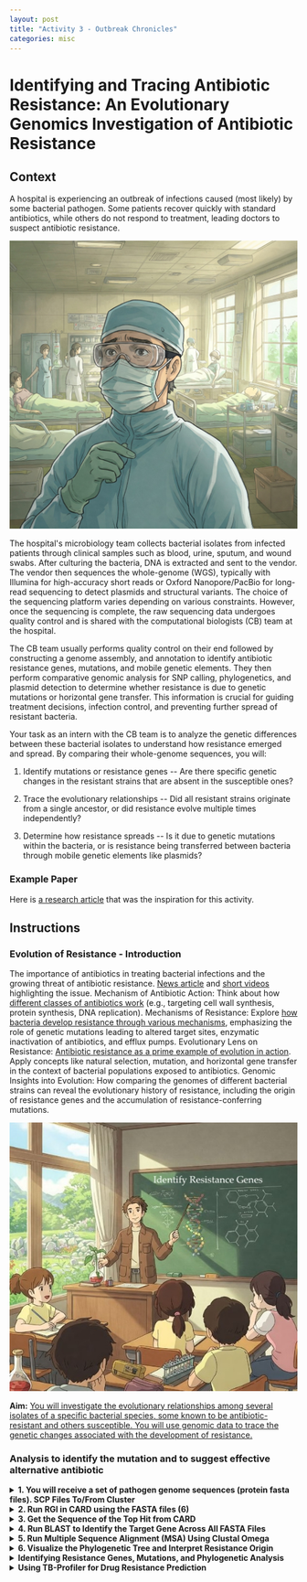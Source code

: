 ```yaml
---
layout: post
title: "Activity 3 - Outbreak Chronicles"
categories: misc
---
```


# Identifying and Tracing Antibiotic Resistance: An Evolutionary Genomics Investigation of Antibiotic Resistance

## Context 

A hospital is experiencing an outbreak of infections caused (most
likely) by some bacterial pathogen. Some patients recover quickly with
standard antibiotics, while others do not respond to treatment, leading
doctors to suspect antibiotic resistance.

![](https://github.com/cb3017/cb3017.github.io/blob/master/figs/activity_01.jpeg?raw=true)

The hospital's microbiology team collects bacterial isolates from
infected patients through clinical samples such as blood, urine, sputum,
and wound swabs. After culturing the bacteria, DNA is extracted and sent
to the vendor. The vendor then sequences the whole-genome (WGS),
typically with Illumina for high-accuracy short reads or Oxford
Nanopore/PacBio for long-read sequencing to detect plasmids and
structural variants. The choice of the sequencing platform varies
depending on various constraints. However, once the sequencing is
complete, the raw sequencing data undergoes quality control and is
shared with the computational biologists (CB) team at the hospital.

The CB team usually performs quality control on their end followed by
constructing a genome assembly, and annotation to identify antibiotic
resistance genes, mutations, and mobile genetic elements. They then
perform comparative genomic analysis for SNP calling, phylogenetics, and
plasmid detection to determine whether resistance is due to genetic
mutations or horizontal gene transfer. This information is crucial for
guiding treatment decisions, infection control, and preventing further
spread of resistant bacteria.

Your task as an intern with the CB team is to analyze the genetic
differences between these bacterial isolates to understand how
resistance emerged and spread. By comparing their whole-genome
sequences, you will:

1.  Identify mutations or resistance genes -- Are there specific genetic
    changes in the resistant strains that are absent in the susceptible
    ones?

2.  Trace the evolutionary relationships -- Did all resistant strains
    originate from a single ancestor, or did resistance evolve multiple
    times independently?

3.  Determine how resistance spreads -- Is it due to genetic mutations
    within the bacteria, or is resistance being transferred between
    bacteria through mobile genetic elements like plasmids?

### Example Paper 

Here is [a research article](https://www.nature.com/articles/s41598-022-11287-5.pdf) that was the inspiration for this
activity.

## Instructions 

### Evolution of Resistance - Introduction 

The importance of antibiotics in treating bacterial infections and the
growing threat of antibiotic resistance. [News article](https://www.theguardian.com/society/2025/mar/10/us-aid-cuts-tuberculosis-tb-untreatable-bug-drug-resistance-stop-tb-partnership-who) and [short videos](https://www.youtube.com/watch?v=G3CqsRzuBaQ)
highlighting the issue. Mechanism of Antibiotic Action: Think about how
[different classes of antibiotics work](https://i0.wp.com/www.compoundchem.com/wp-content/uploads/2024/01/Classes-of-antibotics-2024.png?fit=2646%2C1871&ssl=1) (e.g., targeting cell wall
synthesis, protein synthesis, DNA replication). Mechanisms of
Resistance: Explore [how bacteria develop resistance through various
mechanisms](https://www.mdpi.com/antibiotics/antibiotics-11-01215/article_deploy/html/images/antibiotics-11-01215-g001.png), emphasizing the role of genetic mutations leading to altered
target sites, enzymatic inactivation of antibiotics, and efflux pumps.
Evolutionary Lens on Resistance: [Antibiotic resistance as a prime
example of evolution in action](https://media.springernature.com/full/springer-static/image/art%3A10.1038%2Fs41396-020-00832-7/MediaObjects/41396_2020_832_Fig2_HTML.png?as=webp). Apply concepts like natural selection,
mutation, and horizontal gene transfer in the context of bacterial
populations exposed to antibiotics. Genomic Insights into Evolution: How
comparing the genomes of different bacterial strains can reveal the
evolutionary history of resistance, including the origin of resistance
genes and the accumulation of resistance-conferring mutations.

![](https://github.com/cb3017/cb3017.github.io/blob/master/figs/activity_02.jpeg?raw=true)

**Aim:** <ins>You will investigate the evolutionary relationships among
several isolates of a specific bacterial species, some known to be
antibiotic-resistant and others susceptible. You will use genomic data
to trace the genetic changes associated with the development of
resistance.</ins>

### Analysis to identify the mutation and to suggest effective alternative antibiotic 

<!-- 1.  You will receive a set of pathogen genome sequences (or accession
    numbers).

2.  You can use CARD to identify resistance genes.

3.  Depending on the mutations in genes like rpoB (rifampicin resistance
    in TB) or gyrA (fluoroquinolone resistance in *E. coli*), suggest an
    effective alternative from with the list of antibiotics approved in
    India from CDSCO (pull this from the csv file).
 -->

<details>
  <summary><strong>1. You will receive a set of pathogen genome sequences (protein fasta files). SCP Files To/From Cluster</strong></summary>
  <br>
  The fasta files are generated from the raw reads that is processed through a pipeline like the [bacass](https://nf-co.re/bacass/2.4.0/) to get the genome and proteome assembly. Given genome assembly and annotation is out of scope for this course, we have proteome assembly directly from the literature. To securely copy files between your local machine and a DGX cluster, use <code>scp</code>:

  <details>
    <summary><strong>Copy files from local to cluster</strong></summary>
    <br>
    <pre><code>scp /path/to/local/file username@10.59.121.172:/path/to/destination/</code></pre>
    For multiple files or directories:
    <pre><code>scp -r /path/to/local/directory username@10.59.121.172:/path/to/destination/</code></pre>
  </details>

  <details>
    <summary><strong>Copy files from cluster to local</strong></summary>
    <br>
    <pre><code>scp username@10.59.121.172:/path/to/dgx/file /path/to/local/destination/</code></pre>
  </details>

  <details>
    <summary><strong>Example</strong></summary>
    <br>
    If you want to transfer <code>samples.fasta</code> to the cluster:
    <pre><code>scp samples.fasta username@10.59.121.172:/home/user/project/</code></pre>
  </details>
</details>

<details>
  <summary><strong>2. Run RGI in CARD using the FASTA files (6)</strong></summary>
  <br>
  The FASTA files are generated from raw reads processed through a pipeline like 
  <a href="https://nf-co.re/bacass/2.4.0/" target="_blank">Bacass</a> to get genome and proteome assembly.

  RGI (Resistance Gene Identifier) is used to analyze antimicrobial resistance (AMR) genes.

  <br><br>We will use the online version of the RGI tool for simplicity.
</details>

<details>
  <summary><strong>3. Get the Sequence of the Top Hit from CARD</strong></summary>
  <br>
  After running RGI, the results contain gene predictions with scores. Extract the best hit:

  <details>
    <summary><strong>Download the sequence from CARD</strong></summary>
    <br>
    1. Go to <a href="https://card.mcmaster.ca/" target="_blank">CARD website</a>.<br>
    2. Search for the <strong>ARO number</strong> from the top hit.<br>
    3. Download the reference gene sequence in FASTA format (choose protein).
  </details>
</details>

<details>
  <summary><strong>4. Run BLAST to Identify the Target Gene Across All FASTA Files</strong></summary>
  <br>
  Now, compare your FASTA files against the CARD reference sequence.

  <details>
    <summary><strong>Step 1: Install BLAST</strong></summary>
    <br>
    Install BLAST and Biopython if not already installed:
    <pre><code>conda install -c bioconda -c conda-forge blast biopython</code></pre>
  </details>

  <details>
    <summary><strong>Step 2: Identify the Target Gene in All Samples and Reference</strong></summary>
    <br>
    Use the provided script:
    <pre><code>python blast_and_extract.py</code></pre>
    The <code>extracted_hits.faa</code> file contains the target gene across all the samples and the reference.
  </details>
</details>

<details>
  <summary><strong>5. Run Multiple Sequence Alignment (MSA) Using Clustal Omega</strong></summary>
  <br>
  Now, align all sequences in <code>extracted_hits.faa</code> to analyze their similarity.

  <br><br>We will use the online version of Clustal Omega for simplicity.
</details>

<details>
  <summary><strong>6. Visualize the Phylogenetic Tree and Interpret Resistance Origin</strong></summary>
  <br>
  - <strong>Clustered sequences:</strong> Similar resistance genes are evolving together.<br>
  - <strong>Distant sequences:</strong> Resistance may have arisen independently or through a single ancestor.<br>
  - <strong>Reference alignment:</strong> Compare known resistance genes with your unknown sequences.
</details>


<details>
  <summary><strong>Identifying Resistance Genes, Mutations, and Phylogenetic Analysis</strong></summary>
  <br>

  <h3>Identifying Resistance Genes and Analyzing Mutations using CARD</h3>

  <details>
    <summary><strong>BLASTing against CARD Database</strong></summary>
    <br>

    <strong>1. Accessing the CARD Database:</strong><br>
    - Open a web browser and navigate to the official CARD website: <a href="https://card.mcmaster.ca/" target="_blank">CARD</a>.

    <strong>2. Preparing Protein Sequences:</strong><br>
    - Obtain protein sequences of potential genes from bacterial genomes.
    - Save sequences in FASTA format.

    <strong>3. Performing BLAST Search on CARD:</strong><br>
    - Locate the "BLAST" or "Sequence Analysis" tool.
    - Select "Protein BLAST."
    - Paste sequences in the input box.
    - Choose the "CARD Protein Homologs" database.
    - Click "Run BLAST."

    <strong>4. Interpreting CARD BLAST Results:</strong><br>
    - Look at Percent Identity, E-value, ARO term, Resistance Mechanism, and Confidence Score.
  </details>

  <details>
    <summary><strong>Analyzing Mutations with CARD</strong></summary>
    <br>

    <strong>1. Focusing on Identified Resistance Genes:</strong><br>
    - Select genes found in resistant and susceptible strains.

    <strong>2. Obtaining Protein Sequences for Comparison:</strong><br>
    - Retrieve sequences from all strains.

    <strong>3. Using CARD for Mutation Information:</strong><br>
    - Search for genes in CARD.
    - Look for known mutations.

    <strong>4. Comparing Sequences and Identifying Mutations:</strong><br>
    - Use multiple sequence alignment tools.

    <strong>5. Correlating Mutations with CARD Data:</strong><br>
    - Compare with CARD mutation data.
  </details>

  <details>
    <summary><strong>Phylogenetic Analysis and Evolutionary Inference</strong></summary>
    <br>

    <strong>1. Selecting a Suitable Gene for Phylogeny:</strong><br>
    - Use housekeeping genes (*recA, rpoB, gyrB, 16S rRNA*) or resistance genes.

    <strong>2. Multiple Sequence Alignment:</strong><br>
    - Use Clustal Omega to align sequences.

    <strong>3. Phylogenetic Tree Construction:</strong><br>
    - Use MEGA or Phylogeny.fr.
    - Choose between Distance-based and Character-based methods.

    <strong>4. Interpreting the Phylogenetic Tree Using CARD Data:</strong><br>
    - Map resistance genes on the tree.
    - Identify evolutionary patterns of resistance spread.
  </details>
</details>

<details>
  <summary><strong>Using TB-Profiler for Drug Resistance Prediction</strong></summary>
  <br>

  <h3>Introduction to TB-Profiler</h3>
  TB-Profiler predicts drug resistance profiles of <i>Mycobacterium tuberculosis</i> (MTB) from sequencing data.

  <details>
    <summary><strong>Accessing TB-Profiler Online Tool</strong></summary>
    <br>
    - Available at <a href="https://tbdr.lshtm.ac.uk/" target="_blank">TB-Profiler</a>.
  </details>

  <details>
    <summary><strong>Uploading Your FASTQ File</strong></summary>
    <br>
    - Upload sequencing data to TB-Profiler.
    - Paired-end reads require two FASTQ files.
  </details>

  <details>
    <summary><strong>Understanding the Resistance Associated Mutations</strong></summary>
    <br>
    <strong>1. Gene Name:</strong> Lists resistance genes like <code>rpoB</code>, <code>katG</code>, and <code>gyrA</code>.<br>
    <strong>2. Mutation:</strong> Describes nucleotide changes (e.g., <code>S531L</code> in <code>rpoB</code>).<br>
    <strong>3. Drug Association:</strong> Lists drugs affected.<br>
    <strong>4. Confidence Score:</strong> Indicates reliability.<br>
    <strong>5. Resistance Prediction:</strong> Summarizes resistance profile.
  </details>

  <details>
    <summary><strong>Mutation Visualization</strong></summary>
    <br>
    <img src="https://github.com/cb3017/cb3017.github.io/blob/master/figs/rpoB_mutation.png?raw=true" alt="Mutation Visualization">
  </details>

  <details>
    <summary><strong>Important Considerations</strong></summary>
    <br>
    - Ensure good data quality for accuracy.<br>
    - Database updates impact results.<br>
    - Further analysis may be needed for novel mutations.
  </details>
</details>


<!-- <details>
<summary>Tools and Deets</summary>

### Identifying Resistance Genes and Analyzing Mutations using CARD 

### BLASTing against CARD Database 

1.  **Accessing the CARD Database:**

    -   Open a web browser and navigate to the official CARD website:
        <https://card.mcmaster.ca/>.

2.  **Preparing Protein Sequences:**

    -   You will need the protein sequences of potential genes from the
        bacterial genomes you are investigating. These can be obtained
        from the GenBank annotations of the genomes you downloaded in
        Phase 2.

    -   Save the protein sequences in FASTA format. Each sequence should
        start with a "\>" followed by a unique identifier and
        description, and then the amino acid sequence on subsequent
        lines.

3.  **Performing BLAST Search on CARD:**

    -   On the CARD website, locate the "BLAST" or "Sequence Analysis"
        tool.

    -   Select "Protein BLAST" as the search type.

    -   Paste your protein sequence(s) in the input box. You can paste
        multiple sequences at once.

    -   Ensure the database selected for BLAST is the "CARD Protein
        Homologs" database.

    -   Adjust other BLAST parameters if needed (e.g., E-value
        threshold), but the defaults are often sufficient for initial
        analysis.

    -   Click "Run BLAST".

4.  **Interpreting CARD BLAST Results:**

    -   Examine the BLAST results for significant hits to known
        antibiotic resistance proteins in CARD.

    -   Pay attention to the following information for each hit:

        -   **Percent Identity:** The percentage of identical amino
            acids between your sequence and the CARD sequence. Higher
            identity generally suggests a closer relationship.

        -   **E-value:** The expectation value, which estimates the
            number of hits with a similar score that would be expected
            by chance. Lower E-values indicate more significant hits. A
            threshold of $1e-5$ or lower is often used.

        -   **ARO Term (Antibiotic Resistance Ontology Term):** This
            provides a standardized description of the resistance
            mechanism associated with the CARD hit.

        -   **Resistance Mechanism(s):** Describes how the identified
            protein confers resistance (e.g., antibiotic inactivation,
            target alteration).

        -   **Antibiotics Resisted:** Lists the antibiotics that the
            CARD protein is known to confer resistance to.

        -   **Confidence Score/Level:** CARD assigns confidence levels
            to its annotations. Look for hits with high confidence
            scores.

    -   Record the names of potential resistance genes identified based
        on significant BLAST hits to CARD, along with the relevant
        information (ARO term, resistance mechanism, antibiotics
        resisted, confidence score).

### Analyzing Mutations with CARD 

1.  **Focusing on Identified Resistance Genes:**

    -   Select the resistance genes you identified in the previous step
        that are present in both resistant and susceptible strains. This
        will allow you to compare sequences and identify potential
        resistance-conferring mutations.

2.  **Obtaining Protein Sequences for Comparison:**

    -   Retrieve the protein sequences for the selected resistance genes
        from all the bacterial strains you are analyzing (both resistant
        and susceptible).

3.  **Using CARD for Mutation Information**

    -   On the CARD website, search for the specific resistance gene you
        are investigating (e.g., by gene name or protein name).

    -   Navigate to the gene's information page. Look for sections
        related to "Variants", "Mutations", or similar terms.

    -   CARD may provide information about known mutations in this gene
        and their association with antibiotic resistance. This
        information might include the amino acid change (e.g.,
        Gly105Ser) and the effect on resistance.

4.  **Comparing Sequences and Identifying Potential Mutations:**

    -   Use a multiple sequence alignment tool (as described in Phase 4)
        to align the protein sequences of the resistance gene from all
        your strains.

    -   Identify any amino acid differences (mutations) between the
        sequences from resistant strains and the sequences from
        susceptible strains.

5.  **Correlating Mutations with CARD Data**

    -   Compare the mutations you identified in the sequences with the
        information available in CARD about known resistance-conferring
        mutations in that gene.

    -   Record any mutations that match the information in CARD and note
        the associated resistance profile.

    -   If you find mutations not listed in CARD, discuss their
        potential impact based on the protein structure or known
        functional domains (this may require further research).

### Phylogenetic Analysis and Evolutionary Inference 

In this phase, your goal is to understand the evolutionary relationships
between your bacterial strains and explore how these relationships
connect to the presence and evolution of antibiotic resistance. You will
use the genetic sequences of your chosen strains to construct a
phylogenetic tree and overlay the resistance information you gathered
from CARD to draw (evolutionary) conclusions.

### Selecting a Suitable Gene for Phylogeny 

The choice of gene is critical for meaningful phylogenetic analysis.
When guiding your selection, you should consider the following:

-   **Understanding the Purpose of the Phylogeny:**

    -   If you want to explore overall strain relationships, you should
        choose a housekeeping gene. These genes, like *recA* (DNA
        repair), *rpoB* (RNA polymerase subunit), *gyrB* (DNA gyrase),
        or *16S rRNA*, are highly conserved and allow you to identify
        evolutionary branching points. They're less likely to be
        horizontally transferred, making them better markers of vertical
        descent.

    -   If your focus is on resistance evolution, you would use a
        resistance gene. This will help you trace how the resistance
        mechanism emerged, either independently in various lineages or
        through horizontal gene transfer (HGT).

-   **Considering Gene Characteristics:**

    -   Make sure the gene is universally present in all your bacterial
        strains to avoid complications in your analysis.

    -   Aim for a balance in conservation: you need conserved regions
        for alignment and variable regions for evolutionary signals.

    -   Avoid genes that are too conserved or too variable, as they can
        obscure fine details or introduce noise into your analysis.

    -   For housekeeping genes, you should also consider avoiding those
        subject to HGT, as they distort vertical evolutionary insights.

### Multiple Sequence Alignment 

Using a tool like Clustal Omega, you'll align the nucleotide sequences
of your chosen gene across all selected isolates. Alignment is essential
for identifying homologous positions in the sequences and detecting
variations that can inform your phylogenetic tree. Make sure you
generate a clean alignment, introducing gaps appropriately to handle
insertions and deletions.

### Phylogenetic Tree Construction 

To construct your tree, follow these steps:

-   Familiarize yourself with tree components, including branches,
    nodes, tips (leaves), the root, and the scale bar.

-   Use tools like MEGA or Phylogeny.fr to upload your aligned sequences
    and configure tree-building settings.

-   Understand basic tree-building methods:

    -   Distance-based methods (e.g., Neighbor-Joining) are fast and
        straightforward.

    -   Character-based methods (e.g., Maximum Likelihood or Bayesian
        Inference) are more precise but computationally demanding.

-   Select appropriate parameters, such as a simple evolutionary model
    like Kimura-2-parameter and bootstrap analysis to validate the tree.

-   Save your tree in Newick format and visualize it using built-in
    tools from MEGA or Phylogeny.fr.

### Interpreting the Phylogenetic Tree Using CARD Data 

This phase is where you integrate resistance data:

-   **Mapping Resistance Genes on the Tree:** Annotate your tree to
    indicate which strains possess the resistance genes identified in
    Step 3. You can use distinct colors or symbols to represent
    different genes.

-   **Tracing the Acquisition of Resistance Genes:**

    -   Clustered resistance indicates inheritance from a common
        ancestor.

    -   Dispersed resistance suggests independent acquisition through
        HGT.

-   **Correlating Mutations with Evolutionary Branches:** Map
    resistance-conferring mutations to specific branches and explore
    their relationship to resistant phenotypes.

-   **Identifying Evolutionary Pathways to Multidrug Resistance:** Look
    for lineages that accumulate multiple resistance genes or mutations,
    and determine if resistance evolved sequentially or in significant
    events.

By analyzing phylogenetic data alongside resistance information from
CARD, you can uncover how antibiotic resistance arises, spreads, and
evolves. This deeper understanding is essential for combating the spread
of resistance.
<br>
</details>

<details>
<summary>So maybe this?</summary>

## Introduction to TB-Profiler 

TB-Profiler is a web-based/command-line tool designed to predict drug
resistance profiles of *Mycobacterium tuberculosis* (MTB) based on
sequencing data. It analyzes your sequencing reads and identifies
genetic mutations known to be associated with resistance to various
anti-tuberculosis drugs. This tool is particularly useful for
researchers and clinicians in understanding drug resistance patterns in
MTB isolates.

### Accessing TB-Profiler Online Tool 

The TB-Profiler online tool is accessible through a web browser. You can
find it by searching for \"TB-Profiler\" or by directly accessing the
following link: <https://tbdr.lshtm.ac.uk/>.

### Uploading Your FASTQ File 

FASTQ files are a standard format for storing sequencing reads. Each
read typically includes a sequence and a quality score. To analyze your
data, you will need to upload your FASTQ file(s) to the TB-Profiler
website. Follow these steps:

1.  Go to the TB-Profiler website (<https://tbdr.lshtm.ac.uk/>).

2.  On the homepage, you will find an option to upload your sequencing
    data. Look for a button or section labeled \"Upload Data\" or
    similar.

3.  Click on the upload button. You will be prompted to select your
    FASTQ file(s) from your computer.

4.  If your sequencing data consists of paired-end reads, you will need
    to upload two FASTQ files, one for each read direction (e.g.,
    `read_1.fastq.gz` and `read_2.fastq.gz`).

5.  Once you have selected your file(s), click \"Upload\". The upload
    time will depend on the size of your file(s) and your internet
    connection speed.

6.  And now we wait for the results.

### Understanding the Resistance Associated Mutations 

After your FASTQ file(s) are successfully uploaded and processed,
TB-Profiler will generate a report detailing the identified mutations
and their association with drug resistance. Here's how to interpret the
key information in the report:

1.  **Gene Name:** The report will list the genes in which mutations
    were found. These genes are known to be involved in drug resistance
    mechanisms in MTB. Common examples include `rpoB` (associated with
    rifampicin resistance), `katG` and `inhA` (associated with isoniazid
    resistance), and `gyrA` (associated with fluoroquinolone
    resistance).

2.  **Mutation:** This column describes the specific genetic change that
    was detected. Mutations are often described by indicating the
    original nucleotide and its position in the gene, followed by the
    new nucleotide. For example, a mutation might be listed as \"S531L\"
    in the `rpoB` gene. This indicates that at amino acid position 531,
    the amino acid serine (S) has been replaced by leucine (L).
    Sometimes, mutations are described at the nucleotide level, e.g.,
    \"c.1352C\>T\", indicating a change from cytosine (C) to thymine (T)
    at nucleotide position 1352.

3.  **Drug Association:** This column will specify the drug(s) that the
    identified mutation is known to confer resistance to. For example, a
    mutation in the `rpoB` gene is likely to be associated with
    rifampicin resistance.

4.  **Confidence/Evidence Level:** Some reports might include a
    confidence score or evidence level associated with each mutation.
    This indicates how well-established the link between the mutation
    and drug resistance is. Higher confidence scores generally mean a
    stronger association.

5.  **Resistance Prediction:** Based on the identified mutations,
    TB-Profiler will provide an overall prediction of resistance to
    specific drugs. This summary is crucial for understanding the
    potential drug resistance profile of the MTB isolate.

### Example of a TB-Profiler Report Snippet 

Let's consider a hypothetical example of a snippet from a TB-Profiler
report:

    Gene    | Mutation          | Drug Association | Confidence
    --------|-------------------|-------------------|------------
    rpoB    | p.Ser450Leu       | Rifampicin        | High
    katG    | p.Ser315Thr       | Isoniazid         | High
    inhA    | c.-777C>T         | Isoniazid         | Medium

In this example:

-   A mutation (p.Ser450Leu) in the `rpoB` gene is detected, which is
    strongly associated with rifampicin resistance.

-   A mutation (p.Ser315Thr) in the `katG` gene and a mutation
    (c.-777C\>T) in the `inhA` gene are detected, both associated with
    isoniazid resistance.

Based on this example, the MTB isolate is likely resistant to rifampicin
and isoniazid. Therefore, fluoroquinolones have a better chance of being
effective.

### Mutation Visualization 

While the tool primarily provides text-based reports, understanding the
location of mutations within genes can be helpful. Here's an example
image illustrating a gene and a potential mutation site:

![](https://github.com/cb3017/cb3017.github.io/blob/master/figs/rpoB_mutation.png?raw=true)

**Note:** The figure depicts a linear representation of the `rpoB` gene,
showing the DNA sequence with exons and introns. A specific location
(around 751kb) within the `rpoB` gene is highlighted to represent the
position of a mutation. A red box indicates the nucleotide change that
results in the amino acid substitution.

### Important Considerations 

-   **Data Quality:** The accuracy of TB-Profiler's predictions depends
    heavily on the quality of your sequencing data. Ensure your FASTQ
    files are of good quality and have sufficient coverage of the MTB
    genome.

-   **Interpretation:** While TB-Profiler provides valuable information,
    the interpretation of the results should be done carefully and in
    the context of other clinical and laboratory findings.

-   **Database Updates:** The database used by TB-Profiler is regularly
    updated with new information on resistance-associated mutations.
    Ensure you are using the latest version of the tool or database for
    the most accurate results.

-   **Further Analysis:** TB-Profiler primarily focuses on known
    resistance mutations. Further analysis might be needed to
    investigate novel mutations or other factors contributing to drug
    resistance.
<br>
</details> -->